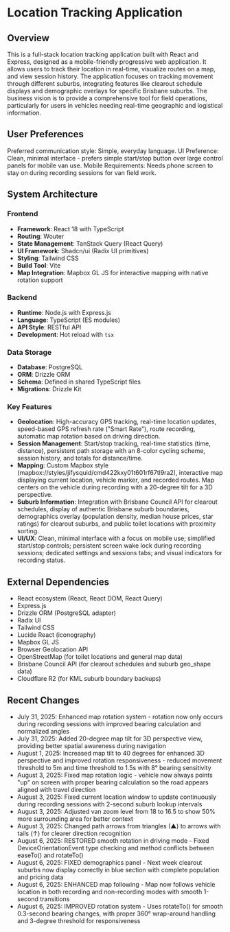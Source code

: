 # Location Tracking Application

## Overview
This is a full-stack location tracking application built with React and Express, designed as a mobile-friendly progressive web application. It allows users to track their location in real-time, visualize routes on a map, and view session history. The application focuses on tracking movement through different suburbs, integrating features like clearout schedule displays and demographic overlays for specific Brisbane suburbs. The business vision is to provide a comprehensive tool for field operations, particularly for users in vehicles needing real-time geographic and logistical information.

## User Preferences
Preferred communication style: Simple, everyday language.
UI Preference: Clean, minimal interface - prefers simple start/stop button over large control panels for mobile van use.
Mobile Requirements: Needs phone screen to stay on during recording sessions for van field work.

## System Architecture

### Frontend
- **Framework**: React 18 with TypeScript
- **Routing**: Wouter
- **State Management**: TanStack Query (React Query)
- **UI Framework**: Shadcn/ui (Radix UI primitives)
- **Styling**: Tailwind CSS
- **Build Tool**: Vite
- **Map Integration**: Mapbox GL JS for interactive mapping with native rotation support

### Backend
- **Runtime**: Node.js with Express.js
- **Language**: TypeScript (ES modules)
- **API Style**: RESTful API
- **Development**: Hot reload with `tsx`

### Data Storage
- **Database**: PostgreSQL
- **ORM**: Drizzle ORM
- **Schema**: Defined in shared TypeScript files
- **Migrations**: Drizzle Kit

### Key Features
- **Geolocation**: High-accuracy GPS tracking, real-time location updates, speed-based GPS refresh rate ("Smart Rate"), route recording, automatic map rotation based on driving direction.
- **Session Management**: Start/stop tracking, real-time statistics (time, distance), persistent path storage with an 8-color cycling scheme, session history, and totals for distance/time.
- **Mapping**: Custom Mapbox style (mapbox://styles/jifysquid/cmd422kxy01t601rf67tl9ra2), interactive map displaying current location, vehicle marker, and recorded routes. Map centers on the vehicle during recording with a 20-degree tilt for a 3D perspective.
- **Suburb Information**: Integration with Brisbane Council API for clearout schedules, display of authentic Brisbane suburb boundaries, demographics overlay (population density, median house prices, star ratings) for clearout suburbs, and public toilet locations with proximity sorting.
- **UI/UX**: Clean, minimal interface with a focus on mobile use; simplified start/stop controls; persistent screen wake lock during recording sessions; dedicated settings and sessions tabs; and visual indicators for recording status.

## External Dependencies
- React ecosystem (React, React DOM, React Query)
- Express.js
- Drizzle ORM (PostgreSQL adapter)
- Radix UI
- Tailwind CSS
- Lucide React (iconography)
- Mapbox GL JS
- Browser Geolocation API
- OpenStreetMap (for toilet locations and general map data)
- Brisbane Council API (for clearout schedules and suburb geo_shape data)
- Cloudflare R2 (for KML suburb boundary backups)

## Recent Changes
- July 31, 2025: Enhanced map rotation system - rotation now only occurs during recording sessions with improved bearing calculation and normalized angles
- July 31, 2025: Added 20-degree map tilt for 3D perspective view, providing better spatial awareness during navigation  
- August 1, 2025: Increased map tilt to 40 degrees for enhanced 3D perspective and improved rotation responsiveness - reduced movement threshold to 5m and time threshold to 1.5s with 8° bearing sensitivity
- August 3, 2025: Fixed map rotation logic - vehicle now always points "up" on screen with proper bearing calculation so the road appears aligned with travel direction
- August 3, 2025: Fixed current location window to update continuously during recording sessions with 2-second suburb lookup intervals
- August 3, 2025: Adjusted van zoom level from 18 to 16.5 to show 50% more surrounding area for better context
- August 3, 2025: Changed path arrows from triangles (▲) to arrows with tails (↑) for clearer direction recognition
- August 6, 2025: RESTORED smooth rotation in driving mode - Fixed DeviceOrientationEvent type checking and method conflicts between easeTo() and rotateTo()
- August 6, 2025: FIXED demographics panel - Next week clearout suburbs now display correctly in blue section with complete population and pricing data
- August 6, 2025: ENHANCED map following - Map now follows vehicle location in both recording and non-recording modes with smooth 1-second transitions
- August 6, 2025: IMPROVED rotation system - Uses rotateTo() for smooth 0.3-second bearing changes, with proper 360° wrap-around handling and 3-degree threshold for responsiveness